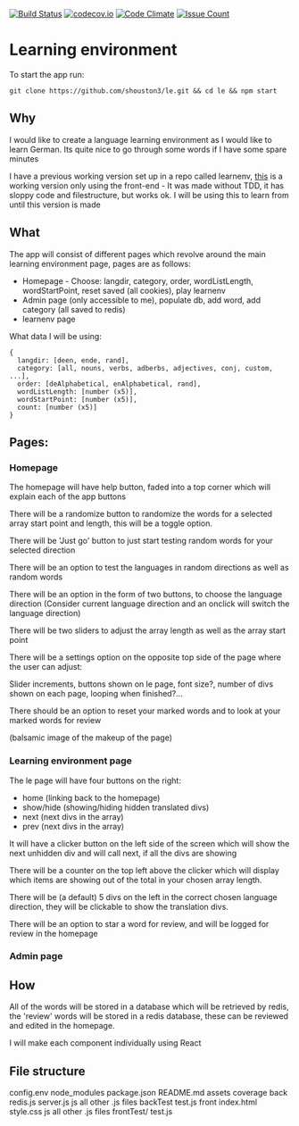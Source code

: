 [![Build Status](https://travis-ci.org/shouston3/le.svg?branch=master)](https://travis-ci.org/shouston3/le)
[![codecov.io](https://codecov.io/github/shouston3/le/coverage.svg?branch=master)](https://codecov.io/github/shouston3/le?branch=master)
[![Code Climate](https://codeclimate.com/github/shouston3/le/badges/gpa.svg)](https://codeclimate.com/github/shouston3/le)
[![Issue Count](https://codeclimate.com/github/shouston3/le/badges/issue_count.svg)](https://codeclimate.com/github/shouston3/le)

# Learning environment

To start the app run:

`git clone https://github.com/shouston3/le.git && cd le && npm start`

## Why

I would like to create a language learning environment as I would like to learn German.
Its quite nice to go through some words if I have some spare minutes

I have a previous working version set up in a repo called learnenv, [this](http://shouston3.github.io/learnenv) is a working version only using the front-end - It was made without TDD, it has sloppy code and filestructure, but works ok.
I will be using this to learn from until this version is made

## What

The app will consist of different pages which revolve around the main learning environment page, pages are as follows:
* Homepage - Choose: langdir, category, order, wordListLength, wordStartPoint, reset saved (all cookies), play learnenv
* Admin page (only accessible to me), populate db, add word, add category (all saved to redis)
* learnenv page

What data I will be using:

    {
      langdir: [deen, ende, rand],
      category: [all, nouns, verbs, adberbs, adjectives, conj, custom, ...],
      order: [deAlphabetical, enAlphabetical, rand],
      wordListLength: [number (x5)],
      wordStartPoint: [number (x5)],
      count: [number (x5)]
    }

## Pages:

### Homepage

The homepage will have help button, faded into a top corner which will explain each of the app buttons

There will be a randomize button to randomize the words for a selected array start point and length, this will be a toggle option.

There will be 'Just go' button to just start testing random words for your selected direction

There will be an option to test the languages in random directions as well as random words

There will be an option in the form of two buttons, to choose the language direction (Consider current language direction and an onclick will switch the language direction)

There will be two sliders to adjust the array length as well as the array start point

There will be a settings option on the opposite top side of the page where the user can adjust:

Slider increments, buttons shown on le page, font size?, number of divs shown on each page, looping when finished?...

There should be an option to reset your marked words and to look at your marked words for review

(balsamic image of the makeup of the page)

### Learning environment page

The le page will have four buttons on the right:
* home (linking back to the homepage)
* show/hide (showing/hiding hidden translated divs)
* next (next divs in the array)
* prev (next divs in the array)

It will have a clicker button on the left side of the screen which will show the next unhidden div and will call next, if all the divs are showing

There will be a counter on the top left above the clicker which will display which items are showing out of the total in your chosen array length.

There will be (a default) 5 divs on the left in the correct chosen language direction, they will be clickable to show the translation divs.

There will be an option to star a word for review, and will be logged for review in the homepage

### Admin page

## How

All of the words will be stored in a database which will be retrieved by redis, the 'review' words will be stored in a redis database, these can be reviewed and edited in the homepage.

I will make each component individually using React

## File structure

config.env
node_modules
package.json
README.md
assets
coverage
back
  redis.js
  server.js
  js
    all other .js files
  backTest
    test.js
front
  index.html
  style.css
  js
    all other .js files
  frontTest/
    test.js
